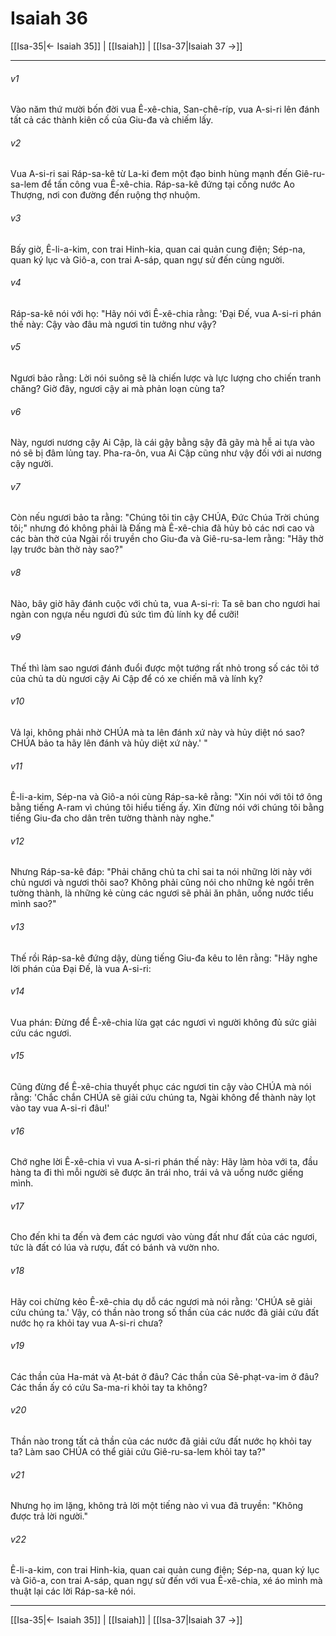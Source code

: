 # Isaiah 36

[[Isa-35|← Isaiah 35]] | [[Isaiah]] | [[Isa-37|Isaiah 37 →]]
***



###### v1 
Vào năm thứ mười bốn đời vua Ê-xê-chia, San-chê-ríp, vua A-si-ri lên đánh tất cả các thành kiên cố của Giu-đa và chiếm lấy. 

###### v2 
Vua A-si-ri sai Ráp-sa-kê từ La-ki đem một đạo binh hùng mạnh đến Giê-ru-sa-lem để tấn công vua Ê-xê-chia. Ráp-sa-kê đứng tại cống nước Ao Thượng, nơi con đường đến ruộng thợ nhuộm. 

###### v3 
Bấy giờ, Ê-li-a-kim, con trai Hinh-kia, quan cai quản cung điện; Sép-na, quan ký lục và Giô-a, con trai A-sáp, quan ngự sử đến cùng người. 

###### v4 
Ráp-sa-kê nói với họ: "Hãy nói với Ê-xê-chia rằng: 'Đại Đế, vua A-si-ri phán thế này: Cậy vào đâu mà ngươi tin tưởng như vậy? 

###### v5 
Ngươi bảo rằng: Lời nói suông sẽ là chiến lược và lực lượng cho chiến tranh chăng? Giờ đây, ngươi cậy ai mà phản loạn cùng ta? 

###### v6 
Này, ngươi nương cậy Ai Cập, là cái gậy bằng sậy đã gãy mà hễ ai tựa vào nó sẽ bị đâm lủng tay. Pha-ra-ôn, vua Ai Cập cũng như vậy đối với ai nương cậy người. 

###### v7 
Còn nếu ngươi bảo ta rằng: "Chúng tôi tin cậy CHÚA, Đức Chúa Trời chúng tôi;" nhưng đó không phải là Đấng mà Ê-xê-chia đã hủy bỏ các nơi cao và các bàn thờ của Ngài rồi truyền cho Giu-đa và Giê-ru-sa-lem rằng: "Hãy thờ lạy trước bàn thờ này sao?" 

###### v8 
Nào, bây giờ hãy đánh cuộc với chủ ta, vua A-si-ri: Ta sẽ ban cho ngươi hai ngàn con ngựa nếu ngươi đủ sức tìm đủ lính kỵ để cưỡi! 

###### v9 
Thế thì làm sao ngươi đánh đuổi được một tướng rất nhỏ trong số các tôi tớ của chủ ta dù ngươi cậy Ai Cập để có xe chiến mã và lính kỵ? 

###### v10 
Vả lại, không phải nhờ CHÚA mà ta lên đánh xứ này và hủy diệt nó sao? CHÚA bảo ta hãy lên đánh và hủy diệt xứ này.' " 

###### v11 
Ê-li-a-kim, Sép-na và Giô-a nói cùng Ráp-sa-kê rằng: "Xin nói với tôi tớ ông bằng tiếng A-ram vì chúng tôi hiểu tiếng ấy. Xin đừng nói với chúng tôi bằng tiếng Giu-đa cho dân trên tường thành này nghe." 

###### v12 
Nhưng Ráp-sa-kê đáp: "Phải chăng chủ ta chỉ sai ta nói những lời này với chủ ngươi và ngươi thôi sao? Không phải cũng nói cho những kẻ ngồi trên tường thành, là những kẻ cùng các ngươi sẽ phải ăn phân, uống nước tiểu mình sao?" 

###### v13 
Thế rồi Ráp-sa-kê đứng dậy, dùng tiếng Giu-đa kêu to lên rằng: "Hãy nghe lời phán của Đại Đế, là vua A-si-ri: 

###### v14 
Vua phán: Đừng để Ê-xê-chia lừa gạt các ngươi vì người không đủ sức giải cứu các ngươi. 

###### v15 
Cũng đừng để Ê-xê-chia thuyết phục các ngươi tin cậy vào CHÚA mà nói rằng: 'Chắc chắn CHÚA sẽ giải cứu chúng ta, Ngài không để thành này lọt vào tay vua A-si-ri đâu!' 

###### v16 
Chớ nghe lời Ê-xê-chia vì vua A-si-ri phán thế này: Hãy làm hòa với ta, đầu hàng ta đi thì mỗi người sẽ được ăn trái nho, trái vả và uống nước giếng mình. 

###### v17 
Cho đến khi ta đến và đem các ngươi vào vùng đất như đất của các ngươi, tức là đất có lúa và rượu, đất có bánh và vườn nho. 

###### v18 
Hãy coi chừng kẻo Ê-xê-chia dụ dỗ các ngươi mà nói rằng: 'CHÚA sẽ giải cứu chúng ta.' Vậy, có thần nào trong số thần của các nước đã giải cứu đất nước họ ra khỏi tay vua A-si-ri chưa? 

###### v19 
Các thần của Ha-mát và Ạt-bát ở đâu? Các thần của Sê-phạt-va-im ở đâu? Các thần ấy có cứu Sa-ma-ri khỏi tay ta không? 

###### v20 
Thần nào trong tất cả thần của các nước đã giải cứu đất nước họ khỏi tay ta? Làm sao CHÚA có thể giải cứu Giê-ru-sa-lem khỏi tay ta?" 

###### v21 
Nhưng họ im lặng, không trả lời một tiếng nào vì vua đã truyền: "Không được trả lời người." 

###### v22 
Ê-li-a-kim, con trai Hinh-kia, quan cai quản cung điện; Sép-na, quan ký lục và Giô-a, con trai A-sáp, quan ngự sử đến với vua Ê-xê-chia, xé áo mình mà thuật lại các lời Ráp-sa-kê nói.

***
[[Isa-35|← Isaiah 35]] | [[Isaiah]] | [[Isa-37|Isaiah 37 →]]
